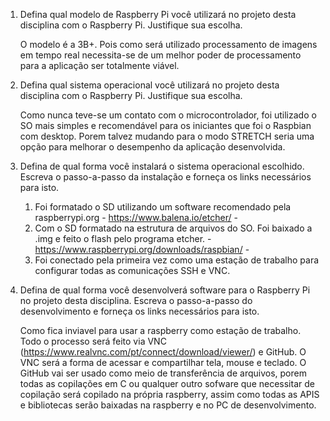 1. Defina qual modelo de Raspberry Pi você utilizará no projeto desta disciplina com o Raspberry Pi. Justifique sua escolha.

	O modelo é a 3B+. Pois como será utilizado processamento de imagens em tempo real necessita-se de um melhor poder de processamento para a aplicação ser totalmente viável. 

2. Defina qual sistema operacional você utilizará no projeto desta disciplina com o Raspberry Pi. Justifique sua escolha.
	
	Como nunca teve-se um contato com o microcontrolador, foi utilizado o SO mais simples e recomendável para os iniciantes que foi o Raspbian com desktop. Porem talvez mudando para o modo STRETCH seria uma opção para melhorar o desempenho da aplicação desenvolvida. 

3. Defina de qual forma você instalará o sistema operacional escolhido. Escreva o passo-a-passo da instalação e forneça os links necessários para isto.

	1. Foi formatado o SD utilizando um software recomendado pela raspberrypi.org - https://www.balena.io/etcher/ -
	2. Com o SD formatado na estrutura de arquivos do SO. Foi baixado a .img e feito o flash pelo programa etcher. - https://www.raspberrypi.org/downloads/raspbian/ - 
	3. Foi conectado pela primeira vez como uma estação de trabalho para configurar todas as comunicações SSH e VNC.

4. Defina de qual forma você desenvolverá software para o Raspberry Pi no projeto desta disciplina. Escreva o passo-a-passo do desenvolvimento e forneça os links necessários para isto.
	
	Como fica inviavel para usar a raspberry como estação de trabalho. Todo o processo será feito via VNC (https://www.realvnc.com/pt/connect/download/viewer/) e GitHub. O VNC será a forma de acessar e compartilhar tela, mouse e teclado. O GitHub vai ser usado como meio de transferência de arquivos, porem todas as copilações em C ou qualquer outro sofware que necessitar de copilação será copilado na própria raspberry, assim como todas as APIS e bibliotecas serão baixadas na raspberry e no PC de desenvolvimento.  

